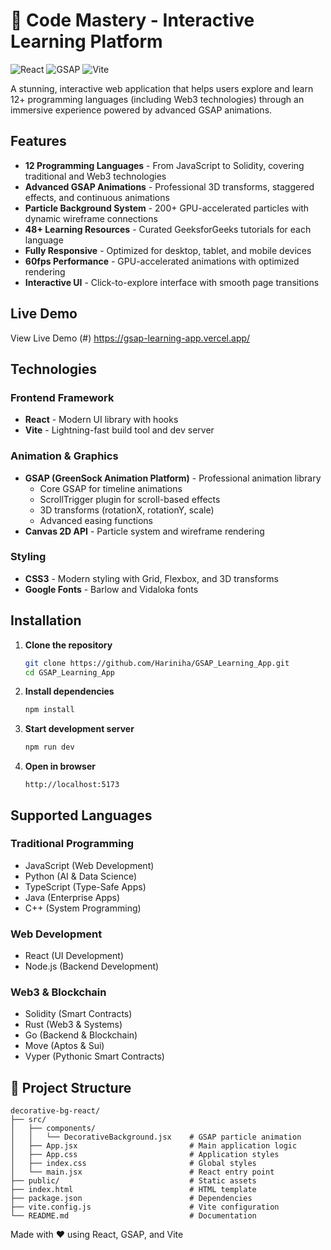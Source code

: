 # 🎨 Code Mastery - Interactive Learning Platform

![React](https://img.shields.io/badge/React-18.x-61dafb?style=for-the-badge&logo=react)
![GSAP](https://img.shields.io/badge/GSAP-3.x-88CE02?style=for-the-badge&logo=greensock)
![Vite](https://img.shields.io/badge/Vite-5.x-646CFF?style=for-the-badge&logo=vite)

A stunning, interactive web application that helps users explore and learn 12+ programming languages (including Web3 technologies) through an immersive experience powered by advanced GSAP animations.

## Features

- **12 Programming Languages** - From JavaScript to Solidity, covering traditional and Web3 technologies
- **Advanced GSAP Animations** - Professional 3D transforms, staggered effects, and continuous animations
- **Particle Background System** - 200+ GPU-accelerated particles with dynamic wireframe connections
- **48+ Learning Resources** - Curated GeeksforGeeks tutorials for each language
- **Fully Responsive** - Optimized for desktop, tablet, and mobile devices
- **60fps Performance** - GPU-accelerated animations with optimized rendering
- **Interactive UI** - Click-to-explore interface with smooth page transitions

## Live Demo

View Live Demo (#) https://gsap-learning-app.vercel.app/



## Technologies

### Frontend Framework
- **React** - Modern UI library with hooks
- **Vite** - Lightning-fast build tool and dev server

### Animation & Graphics
- **GSAP (GreenSock Animation Platform)** - Professional animation library
  - Core GSAP for timeline animations
  - ScrollTrigger plugin for scroll-based effects
  - 3D transforms (rotationX, rotationY, scale)
  - Advanced easing functions
- **Canvas 2D API** - Particle system and wireframe rendering

### Styling
- **CSS3** - Modern styling with Grid, Flexbox, and 3D transforms
- **Google Fonts** - Barlow and Vidaloka fonts

##  Installation

1. **Clone the repository**
   ```bash
   git clone https://github.com/Hariniha/GSAP_Learning_App.git
   cd GSAP_Learning_App
   ```

2. **Install dependencies**
   ```bash
   npm install
   ```

3. **Start development server**
   ```bash
   npm run dev
   ```

4. **Open in browser**
   ```
   http://localhost:5173
   ```


##  Supported Languages

### Traditional Programming
- JavaScript (Web Development)
- Python (AI & Data Science)
- TypeScript (Type-Safe Apps)
- Java (Enterprise Apps)
- C++ (System Programming)

### Web Development
- React (UI Development)
- Node.js (Backend Development)

### Web3 & Blockchain
- Solidity (Smart Contracts)
- Rust (Web3 & Systems)
- Go (Backend & Blockchain)
- Move (Aptos & Sui)
- Vyper (Pythonic Smart Contracts)

## 📁 Project Structure

```
decorative-bg-react/
├── src/
│   ├── components/
│   │   └── DecorativeBackground.jsx    # GSAP particle animation
│   ├── App.jsx                         # Main application logic
│   ├── App.css                         # Application styles
│   ├── index.css                       # Global styles
│   └── main.jsx                        # React entry point
├── public/                             # Static assets
├── index.html                          # HTML template
├── package.json                        # Dependencies
├── vite.config.js                      # Vite configuration
└── README.md                           # Documentation
```


Made with ❤️ using React, GSAP, and Vite
